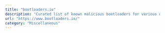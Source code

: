 ```yaml
---
title: "bootloaders.io"
description: "Curated list of known malicious bootloaders for various operating systems"
url: "https://www.bootloaders.io/"
category: "Miscellaneous"
---
```

